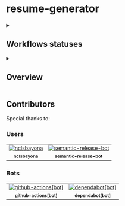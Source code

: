 <h1>resume-generator</h1>

<details name="main">
  <summary>
    <h2>Workflows statuses</h2>
  </summary>
  <img src="https://github.com/nclsbayona/resume-generator/actions/workflows/acknowledge_contributors.yaml/badge.svg" />
  <img src="https://github.com/nclsbayona/resume-generator/actions/workflows/semantic_release.yaml/badge.svg" />
  <img src="https://github.com/nclsbayona/resume-generator/actions/workflows/codeql.yaml/badge.svg" />
  <img src="https://github.com/nclsbayona/resume-generator/actions/workflows/trivy_scan.yaml/badge.svg" />
  <img src="https://github.com/nclsbayona/resume-generator/actions/workflows/osv_scanner.yaml/badge.svg" />
  <img src="https://github.com/nclsbayona/resume-generator/actions/workflows/codacy_scanner.yaml/badge.svg" />
  <img src="https://github.com/nclsbayona/resume-generator/actions/workflows/test_app.yaml/badge.svg" />
  <img src="https://github.com/nclsbayona/resume-generator/actions/workflows/auto_dependabot.yaml/badge.svg" />
  <img src="https://github.com/nclsbayona/resume-generator/actions/workflows/mind_language.yaml/badge.svg" />
  <hr />
</details>

<details name="main">
<summary>
  <h2>Overview</h2>
</summary>
  <ol>
    <li>
      <details name="info">
        <summary>
          <h3>What is this repository?</h3>
        </summary>
        <span>This is a resume generator made using Go.</span>
        <hr />
      </details>
    </li>
    <li>
      <details name="info">
        <summary>
          <h3>Why this project?</h3>
        </summary>
        <p>
          I know there exist a lot of resume generators online made using different strategies, languages, formats,
          colors and so on. However I recently found myself struggling to find a resume generator I could completely
          personalize the way I wanted to, so I decided to build one.
          Also I think Go can be a good tool to use in this case since it has native support for templating (At first I
          was hesitant to use the native libraries because I wanted to use something I had already worked with (Note I'm
          talking about the Mustache templating engine) but I think not having external dependencies is always a good
          idea (I know I use other external dependencies already but still I want to keep the number as minimal as
          possible) ) so I said <i>Why not?</i>
        </p>
        <hr />
      </details>
    </li>
    <li>
      <details name="info">
        <summary>
          <h3>How can I contribute?</h3>
        </summary>
        <p>If you want to contribute to this project, I would really appreciate that. Remember you don't necessarily
          need to code to contribute, you can test the application in a more professional way that what I do, you can
          add documentation for the usage of the application or even only talking about features that could be important
          in the project is a great way to contribute. I really value contributors so I include them in this README
          file.</p>
        <hr />
      </details>
    </li>
    <li>
      <details name="info">
        <summary>
          <h3>How's this thing architected?</h3>
        </summary>
        <p>
          I do like clean architectures, that's the reason I wanted this project to have a clean architecture, and since
          the purpose of this project is building a resume, I decided to implement an architecture that is based a lot
          on Hexagonal architecture (I like to call it Eneagonal and hopefully that gives you an idea about it) but I
          decided to add another port that acts like the commander (Much like in CQRS) because I wanted to have
          different options to use the software but also I wanted to read the values from an external source (Files
          principally) and generate the full resume using those values but have different options to render that resume
          (Take it to a file, show it in screen, etc). I hope this diagram makes It more clear to you:
        </p>
        <br />
        <img src="./images/eneagonal-architecture.svg" />
        <hr />
      </details>
    </li>
    <li>
      <details name="info">
        <summary>
          <h3>What branching strategy is used here?</h3>
        </summary>
        <p>
          For this repository I want to use a branching strategy based on GitFlow mainly because I find GitFlow being easy to understand and implement. GitFlow's main idea is explained in this diagram
          <br />
          <img src="https://wac-cdn.atlassian.com/dam/jcr:a13c18d6-94f3-4fc4-84fb-2b8f1b2fd339/01%20How%20it%20works.svg?cdnVersion=1833" alt="Git workflow - GitFlow" />
          Where we have a main branch and another branch "develop" where we perform the development of the application, and once that is tested and ready for production, a PR to main takes the code to the production branch aka. "main".
          Since the idea is that both "develop" and "main" are protected branches, for each specific feature a new branch needs to be created to develop that feature.
          <img src="https://wac-cdn.atlassian.com/dam/jcr:34c86360-8dea-4be4-92f7-6597d4d5bfae/02%20Feature%20branches.svg?cdnVersion=1833" alt="Git workflow - feature branches"/>
          If you want to learn more, you can visit <a src="https://www.atlassian.com/git/tutorials/comparing-workflows/gitflow-workflow">Attlasian's documentation</a> (Keep in mind the idea is not having release branches).
        </p>
        <hr />
      </details>
    </li>
  </ol>
</details>

<h2>Contributors</h2>
<bold>Special thanks to:</bold>
<h3>Users</h3>
<!-- readme: contributors,collaborators -start -->
<table>
  <tbody>
    <tr>
      <td align="center">
        <a href="https://github.com/nclsbayona">
          <img src="https://avatars.githubusercontent.com/u/59931437?v=4" width="100;" alt="nclsbayona" />
          <br />
          <sub><b>nclsbayona</b></sub>
        </a>
      </td>
      <td align="center">
        <a href="https://github.com/semantic-release-bot">
          <img src="https://avatars.githubusercontent.com/u/32174276?v=4" width="100;" alt="semantic-release-bot" />
          <br />
          <sub><b>semantic-release-bot</b></sub>
        </a>
      </td>
    </tr>
  <tbody>
</table>
<!-- readme: contributors,collaborators -end -->

<h3>Bots</h3>
<!-- readme: bots -start -->
<table>
  <tbody>
    <tr>
      <td align="center">
        <a href="https://github.com/github-actions[bot]">
          <img src="https://avatars.githubusercontent.com/in/15368?v=4" width="100;" alt="github-actions[bot]" />
          <br />
          <sub><b>github-actions[bot]</b></sub>
        </a>
      </td>
      <td align="center">
        <a href="https://github.com/dependabot[bot]">
          <img src="https://avatars.githubusercontent.com/in/29110?v=4" width="100;" alt="dependabot[bot]" />
          <br />
          <sub><b>dependabot[bot]</b></sub>
        </a>
      </td>
    </tr>
  <tbody>
</table>
<!-- readme: bots -end -->